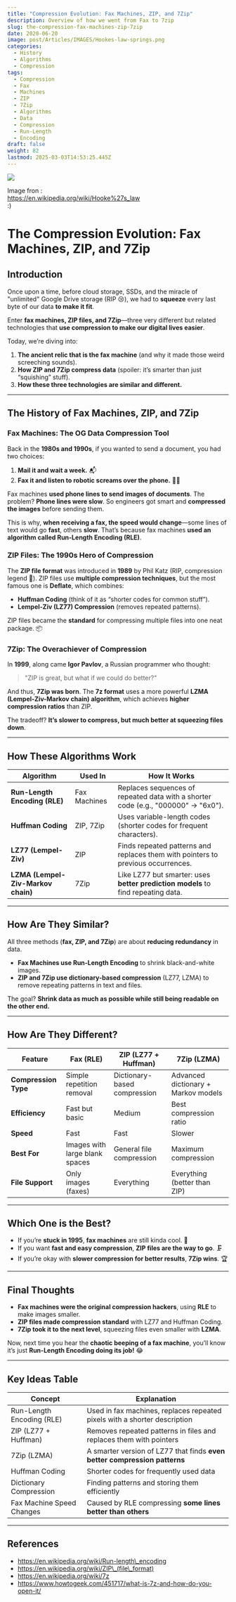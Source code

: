 ```yaml
---
title: "Compression Evolution: Fax Machines, ZIP, and 7Zip"
description: Overview of how we went from Fax to 7zip
slug: the-compression-fax-machines-zip-7zip
date: 2020-06-20
image: post/Articles/IMAGES/Hookes-law-springs.png
categories:
  - History
  - Algorithms
  - Compression
tags:
  - Compression
  - Fax
  - Machines
  - ZIP
  - 7Zip
  - Algorithms
  - Data
  - Compression
  - Run-Length
  - Encoding
draft: false
weight: 82
lastmod: 2025-03-03T14:53:25.445Z
---
```

![](/post/Articles/IMAGES/Hookes-law-springs.png)

Image fron :\
<https://en.wikipedia.org/wiki/Hooke%27s_law>\
:)

# The Compression Evolution: Fax Machines, ZIP, and 7Zip

## Introduction

Once upon a time, before cloud storage, SSDs, and the miracle of "unlimited" Google Drive storage (RIP 😢), we had to **squeeze** every last byte of our data **to make it fit**.

Enter **fax machines, ZIP files, and 7Zip**—three very different but related technologies that **use compression to make our digital lives easier**.

Today, we’re diving into:

1. **The ancient relic that is the fax machine** (and why it made those weird screeching sounds).
2. **How ZIP and 7Zip compress data** (spoiler: it’s smarter than just “squishing” stuff).
3. **How these three technologies are similar and different.**

<!-- 
Buckle up, because this is a **compression deep dive with a side of humor!** 🎢
-->

***

## **The History of Fax Machines, ZIP, and 7Zip**

### **Fax Machines: The OG Data Compression Tool**

Back in the **1980s and 1990s**, if you wanted to send a document, you had two choices:

1. **Mail it and wait a week.** 📬
2. **Fax it and listen to robotic screams over the phone.** 🤖📞

Fax machines **used phone lines to send images of documents**. The problem? **Phone lines were slow**. So engineers got smart and **compressed the images** before sending them.

This is why, **when receiving a fax, the speed would change**—some lines of text would go **fast**, others **slow**. That’s because fax machines **used an algorithm called Run-Length Encoding (RLE)**.

### **ZIP Files: The 1990s Hero of Compression**

The **ZIP file format** was introduced in **1989** by Phil Katz (RIP, compression legend 🙏). ZIP files use **multiple compression techniques**, but the most famous one is **Deflate**, which combines:

* **Huffman Coding** (think of it as “shorter codes for common stuff”).
* **Lempel-Ziv (LZ77) Compression** (removes repeated patterns).

ZIP files became the **standard** for compressing multiple files into one neat package. 📦

### **7Zip: The Overachiever of Compression**

In **1999**, along came **Igor Pavlov**, a Russian programmer who thought:

> "ZIP is great, but what if we could do better?"

And thus, **7Zip was born**. The **7z format** uses a more powerful **LZMA (Lempel-Ziv-Markov chain) algorithm**, which achieves **higher compression ratios** than ZIP.

The tradeoff? **It’s slower to compress, but much better at squeezing files down**.

***

## **How These Algorithms Work**

| Algorithm                          | Used In      | How It Works                                                                      |
| ---------------------------------- | ------------ | --------------------------------------------------------------------------------- |
| **Run-Length Encoding (RLE)**      | Fax Machines | Replaces sequences of repeated data with a shorter code (e.g., "000000" → "6x0"). |
| **Huffman Coding**                 | ZIP, 7Zip    | Uses variable-length codes (shorter codes for frequent characters).               |
| **LZ77 (Lempel-Ziv)**              | ZIP          | Finds repeated patterns and replaces them with pointers to previous occurrences.  |
| **LZMA (Lempel-Ziv-Markov chain)** | 7Zip         | Like LZ77 but smarter: uses **better prediction models** to find repeating data.  |

***

## **How Are They Similar?**

All three methods (**fax, ZIP, and 7Zip**) are about **reducing redundancy** in data.

* **Fax Machines use Run-Length Encoding** to shrink black-and-white images.
* **ZIP and 7Zip use dictionary-based compression** (LZ77, LZMA) to remove repeating patterns in text and files.

The goal? **Shrink data as much as possible while still being readable on the other end.**

***

## **How Are They Different?**

| Feature              | Fax (RLE)                      | ZIP (LZ77 + Huffman)         | 7Zip (LZMA)                         |
| -------------------- | ------------------------------ | ---------------------------- | ----------------------------------- |
| **Compression Type** | Simple repetition removal      | Dictionary-based compression | Advanced dictionary + Markov models |
| **Efficiency**       | Fast but basic                 | Medium                       | Best compression ratio              |
| **Speed**            | Fast                           | Fast                         | Slower                              |
| **Best For**         | Images with large blank spaces | General file compression     | Maximum compression                 |
| **File Support**     | Only images (faxes)            | Everything                   | Everything (better than ZIP)        |

***

## **Which One is the Best?**

* If you’re **stuck in 1995**, **fax machines** are still kinda cool. 📠
* If you want **fast and easy compression**, **ZIP files are the way to go**. 🗜️
* If you’re okay with **slower compression for better results**, **7Zip wins**. 🏆

***

## **Final Thoughts**

* **Fax machines were the original compression hackers**, using **RLE** to make images smaller.
* **ZIP files made compression standard** with LZ77 and Huffman Coding.
* **7Zip took it to the next level**, squeezing files even smaller with **LZMA**.

Now, next time you hear the **chaotic beeping of a fax machine**, you’ll know it’s just **Run-Length Encoding doing its job!** 😂

***

## **Key Ideas Table**

| Concept                   | Explanation                                                               |
| ------------------------- | ------------------------------------------------------------------------- |
| Run-Length Encoding (RLE) | Used in fax machines, replaces repeated pixels with a shorter description |
| ZIP (LZ77 + Huffman)      | Removes repeated patterns in files and replaces them with pointers        |
| 7Zip (LZMA)               | A smarter version of LZ77 that finds **even better compression patterns** |
| Huffman Coding            | Shorter codes for frequently used data                                    |
| Dictionary Compression    | Finding patterns and storing them efficiently                             |
| Fax Machine Speed Changes | Caused by RLE compressing **some lines better than others**               |

***

## **References**

* https://en.wikipedia.org/wiki/Run-length\_encoding
* https://en.wikipedia.org/wiki/ZIP\_(file\_format)
* https://en.wikipedia.org/wiki/7z
* https://www.howtogeek.com/451717/what-is-7z-and-how-do-you-open-it/

